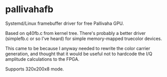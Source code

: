 # pallivahafb
Systemd/Linux framebuffer driver for free Pallivaha GPU.

Based on q40fb.c from kernel tree. There's probably a better driver (simplefb.c or so I've heard) for simple memory-mapped truecolor devices.

This came to be because I anyway needed to rewrite the color carrier generation, and thought that it would be useful not to hardcode the I/Q amplitude calculations to the FPGA. 

Supports 320x200x8 mode.

